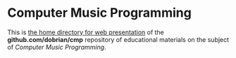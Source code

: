 # Computer Music Programming

This is [the home directory for web presentation](http://dobrian.github.io/cmp/docs/) of the **github.com/dobrian/cmp** repository of educational materials on the subject of _Computer Music Programming_.
